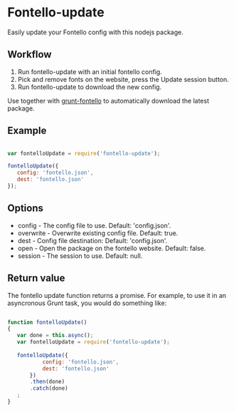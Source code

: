# Fontello-update

Easily update your Fontello config with this nodejs package.

## Workflow

1. Run fontello-update with an initial fontello config.
2. Pick and remove fonts on the website, press the Update session button.
3. Run fontello-update to download the new config.

Use together with [grunt-fontello](https://www.npmjs.org/package/grunt-fontello) to automatically download the latest package.

## Example

 ```javascript

var fontelloUpdate = require('fontello-update');

fontelloUpdate({
	config: 'fontello.json',
	dest: 'fontello.json'
});

```

## Options
* config - The config file to use. Default: 'config.json'.
* overwrite - Overwrite existing config file. Default: true.
* dest - Config file destination: Default: 'config.json'.
* open - Open the package on the fontello website. Default: false.
* session - The session to use. Default: null.

## Return value
The fontello update function returns a promise. For example, to use it in an
asyncronous Grunt task, you would do something like:

 ```javascript

function fontelloUpdate()
{
	var done = this.async();
	var fontelloUpdate = require('fontello-update');
	
	fontelloUpdate({
			config: 'fontello.json',
			dest: 'fontello.json'
		})
		.then(done)
		.catch(done)
	;
}

 ```
